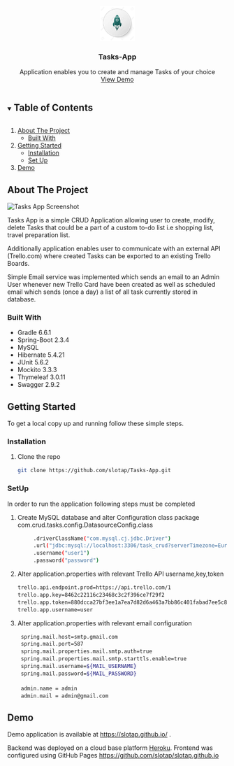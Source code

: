 
<!-- PROJECT LOGO -->
<br />
<p align="center">
  <a href="https://github.com/slotap/Tasks-App">
    <img src="/src/main/resources/static/images/rocket.jpg" alt="Logo" width="80" height="80">
  </a>

  <h3 align="center">Tasks-App</h3>

  <p align="center">
     Application enables you to create and manage Tasks of your choice
    <br />
    <a href="https://slotap.github.io/">View Demo</a>
  </p>
</p>



<!-- TABLE OF CONTENTS -->
<details open="open">
  <summary><h2 style="display: inline-block">Table of Contents</h2></summary>
  <ol>
    <li>
      <a href="#about-the-project">About The Project</a>
      <ul>
        <li><a href="#built-with">Built With</a></li>
      </ul>
    </li>
    <li>
      <a href="#getting-started">Getting Started</a>
      <ul>
        <li><a href="#installation">Installation</a></li>
        <li><a href="#setup">Set Up</a></li>
      </ul>
    </li>
    <li><a href="#demo">Demo</a></li>
  </ol>
</details>



<!-- ABOUT THE PROJECT -->
## About The Project

![Tasks App Screenshot](https://snipboard.io/Oe0c8k.jpg)

Tasks App is a simple CRUD Application allowing user to create, modify, delete Tasks that could be a part of a custom to-do list i.e shopping list, travel preparation list.

Additionally application enables user to communicate with an external API (Trello.com) where created Tasks can be exported to an existing Trello Boards.

Simple Email service was implemented which sends an email to an Admin User whenever new Trello Card have been created as well as scheduled email which sends (once a day) a list of all task currently stored in database.



### Built With

* Gradle 6.6.1[]()
* Spring-Boot 2.3.4[]()
* MySQL[]()
* Hibernate 5.4.21[]()
* JUnit 5.6.2[]()
* Mockito 3.3.3[]()
* Thymeleaf 3.0.11[]()
* Swagger 2.9.2[]()



<!-- GETTING STARTED -->
## Getting Started

To get a local copy up and running follow these simple steps.

### Installation

1. Clone the repo
   ```sh
   git clone https://github.com/slotap/Tasks-App.git
   ```

### SetUp

In order to run the application following steps must be completed

1. Create MySQL database and alter Configuration class package com.crud.tasks.config.DatasourceConfig.class
   ```sh
        .driverClassName("com.mysql.cj.jdbc.Driver")
        .url("jdbc:mysql://localhost:3306/task_crud?serverTimezone=Europe/Warsaw&useSSL=False&allowPublicKeyRetrieval=true")
        .username("user1")
        .password("password")
   ```
2. Alter application.properties with relevant Trello API username,key,token
   ```sh
   trello.api.endpoint.prod=https://api.trello.com/1
   trello.app.key=8462c22116c23468c3c2f396ce7f29f2
   trello.app.token=880dcca27bf3ee1a7ea7d82d6a463a7bb86c401fabad7ee5c85d3dbd59128350
   trello.app.username=user
   ```
3. Alter application.properties with relevant email configuration
   ```sh
    spring.mail.host=smtp.gmail.com
    spring.mail.port=587
    spring.mail.properties.mail.smtp.auth=true
    spring.mail.properties.mail.smtp.starttls.enable=true
    spring.mail.username=${MAIL_USERNAME}
    spring.mail.password=${MAIL_PASSWORD}
    
    admin.name = admin
    admin.mail = admin@gmail.com
   ```

<!-- USAGE EXAMPLES -->
## Demo

Demo application is available at https://slotap.github.io/ .

Backend was deployed on a cloud base platform <a href="https://www.heroku.com/">Heroku</a>.
Frontend was configured using GitHub Pages https://github.com/slotap/slotap.github.io


